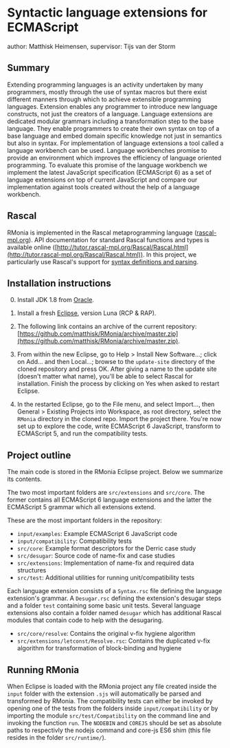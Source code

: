 # Syntactic language extensions for ECMAScript
author: Matthisk Heimensen, supervisor: Tijs van der Storm

## Summary

Extending programming languages is an activity undertaken by many programmers, mostly through the use of syntax macros but there exist different manners through which to achieve extensible programming languages.  Extension enables any programmer to introduce new language constructs, not just the creators of a language. Language extensions are dedicated modular grammars including a transformation step to the base language. They enable programmers to create their own syntax on top of a base language and embed domain specific knowledge not just in semantics but also in syntax. For implementation of language extensions a tool called a language workbench can be used. Language workbenches promise to provide an environment which improves the efficiency of language oriented programming. To evaluate this promise of the language workbench we implement the latest JavaScript specification (ECMAScript 6) as a set of language extensions on top of current JavaScript and compare our implementation against tools created without the help of a language workbench.

## Rascal

RMonia is implemented in the Rascal metaprogramming language ([rascal-mpl.org](http://www.rascal-mpl.org)). API
documentation for standard Rascal functions and types is available online
([http://tutor.rascal-mpl.org/Rascal/Rascal.html](http://tutor.rascal-mpl.org/Rascal/Rascal.html)).
In this project, we particularly use Rascal's support for [syntax definitions
and
parsing](http://tutor.rascal-mpl.org/Rascal/Rascal.html#/Rascal/Declarations/SyntaxDefinition/SyntaxDefinition.html).


## Installation instructions

0.  Install JDK 1.8 from [Oracle](http://www.oracle.com/technetwork/java/javase/downloads/jdk8-downloads-2133151.html).

1.  Install a fresh [Eclipse](http://www.eclipse.org), version Luna (RCP & RAP).

2.  The following link contains an archive of the current repository:
    [https://github.com/matthisk/RMonia/archive/master.zip](https://github.com/matthisk/RMonia/archive/master.zip).

3.  From within the new Eclipse, go to Help > Install New Software...; click
    on Add... and then Local...; browse to the `update-site` directory of the
    cloned repository and press OK. After giving a name to the update site
    (doesn't matter what name), you'll be able to select Rascal for
    installation.  Finish the process by clicking on Yes when asked to restart
    Eclipse.

4.  In the restarted Eclipse, go to the File menu, and select Import..., then
    General > Existing Projects into Workspace, as root directory, select the
    `RMonia` directory in the cloned repo. Import the project there.
    You're now set up to explore the code, write ECMAScript 6 JavaScript, transform to ECMAScript 5, and run the compatibility tests.

## Project outline

The main code is stored in the RMonia Eclipse project. Below we summarize its contents. 

The two most important folders are `src/extensions` and `src/core`. The former contains
all ECMAScript 6 language extensions and the latter the ECMAScript 5 grammar which all
extensions extend.

These are the most important folders in the repository:

* `input/examples`: Example ECMAScript 6 JavaScript code
* `input/compatibility`: Compatibility tests
* `src/core`: Example format descriptors for the Derric case study
* `src/desugar`: Source code of name-fix and case studies
* `src/extensions`: Implementation of name-fix and required data structures
* `src/test`: Additional utilities for running unit/compatibility tests

Each language extension consists of a `Syntax.rsc` file defining the language extension's grammar.
A `Desugar.rsc` defining the extension's desugar steps and a folder `test` containing some basic unit tests. Several language extensions also contain a folder named `desugar` which has additional Rascal modules that contain code to help with the desugaring.

* `src/core/resolve`: Contains the original v-fix hygiene algorithm
* `src/extensions/letconst/Resolve.rsc`: Contains the duplicated v-fix algorithm for transformation of block-binding and hygiene

## Running RMonia

When Eclipse is loaded with the RMonia project any file created inside the `input` folder with the extension `.sjs` will automatically be parsed and transformed by RMonia. The compatibility tests can either be invoked by opening one of the tests from the folders inside `input/compatibility` or by importing the module `src/test/Compatibility` on the command line and invoking the function `run`. The `NODEBIN` and `COREJS` should be set as absolute paths to respectivly the nodejs command and core-js ES6 shim (this file resides in the folder `src/runtime/`).
